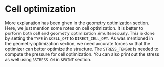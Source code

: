 # Cell optimization

More explanation has been given in the geometry optimization section. Here, we just mention some notes on cell optimization. It is better to perform both cell and geometry 
optimization simultaneously. This is done by setting the `TYPE` in `&CELL_OPT` to `DIRECT_CELL_OPT`. As was mentioned in the geometry optimization section, we need accurate forces
so that the optimizer can better optimize the structure. The `STRESS_TENSOR` is needed to compute the pressure for cell optimization. You can also print out the stress as well
using `&STRESS ON` in `&PRINT` section.
